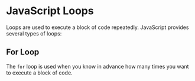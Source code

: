 # JavaScript Loops

Loops are used to execute a block of code repeatedly. JavaScript provides several types of loops:

## For Loop

The `for` loop is used when you know in advance how many times you want to execute a block of code.
